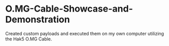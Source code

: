 # O.MG-Cable-Showcase-and-Demonstration
Created custom payloads and executed them on my own computer utilizing the Hak5 O.MG Cable.
